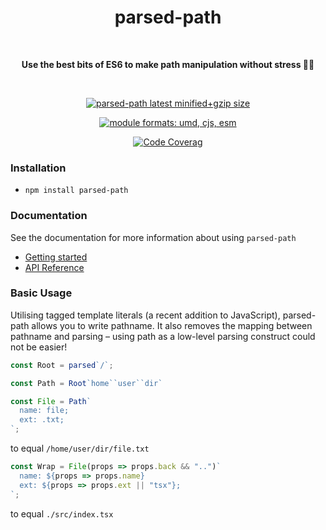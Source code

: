 <div align="center">
  <h1>parsed-path</h1>
</div>

<br />

<div align="center">

**Use the best bits of ES6 to make path manipulation without stress 🤳🏻**

<br />

[![parsed-path latest minified+gzip size](
  https://badgen.net/bundlephobia/minzip/parsed-path)](
  https://bundlephobia.com/result?p=parsed-path)

[![module formats: umd, cjs, esm](
  https://img.shields.io/badge/module%20formats-umd%2C%20cjs%2C%20esm-green.svg)
  ](#alternative-installation-methods)

[![Code Coverag](
  https://codecov.io/gh/parsed-path/parsed-path/coverage.svg?branch=master)](
  https://codecov.io/gh/parsed-path/parsed-path)

</div>

### Installation

- `npm install parsed-path`

### Documentation

See the documentation for more information about using `parsed-path`

- [Getting started](
    https://github.com/tseijp/parsed-path/packages/parsed-path/docs/get.md)
- [API Reference](
    https://github.com/tseijp/parsed-path/packages/parsed-path/docs/api.md)

### Basic Usage

Utilising tagged template literals (a recent addition to JavaScript),
parsed-path allows you to write pathname.
It also removes the mapping between pathname and parsing
– using path as a low-level parsing construct could not be easier!

```js
const Root = parsed`/`;
```



```js
const Path = Root`home``user``dir`
```



```js
const File = Path`
  name: file;
  ext: .txt;
`;
```
to equal `/home/user/dir/file.txt`



```js
const Wrap = File(props => props.back && "..")`
  name: ${props => props.name}
  ext: ${props => props.ext || "tsx"};
`;
```
to equal `./src/index.tsx`
